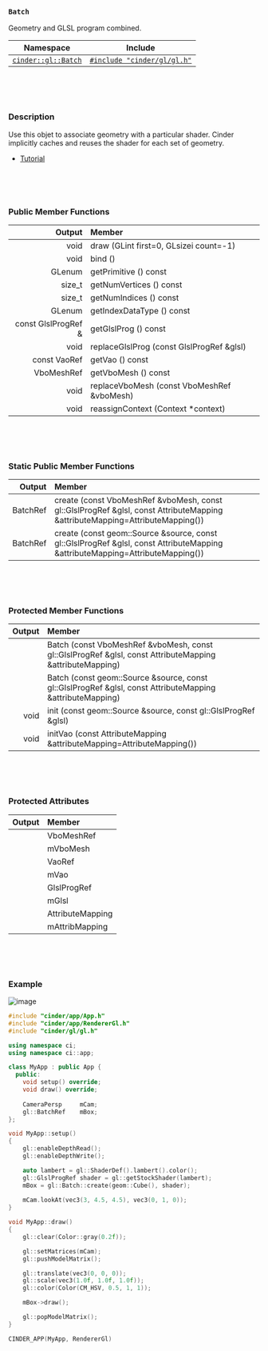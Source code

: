 ### `Batch`

Geometry and GLSL program combined.

| Namespace                | Include   
|--------------------------|-----------
| [`cinder::gl::Batch`]    | [`#include "cinder/gl/gl.h"`]

[`cinder::gl::Batch`]: https://libcinder.org/docs/branch/master/classcinder_1_1gl_1_1_batch.html
[`#include "cinder/gl/gl.h"`]: https://github.com/cinder/Cinder/blob/master/include/cinder/gl/gl.h

<br>
<br>
<br>

### Description

Use this objet to associate geometry with a particular shader. Cinder implicitly caches and reuses the shader for each set of geometry.

- [Tutorial](https://libcinder.org/docs/branch/master/guides/opengl/part3.html)


<br>
<br>
<br>

### Public Member Functions

| Output       | Member
|-------------:|:--------------
| void         | draw (GLint first=0, GLsizei count=-1)
| void         | bind ()
| GLenum       | getPrimitive () const
| size_t       | getNumVertices () const
| size_t       | getNumIndices () const
| GLenum       | getIndexDataType () const
| const GlslProgRef & | getGlslProg () const
| void         | replaceGlslProg (const GlslProgRef &glsl)
| const VaoRef | getVao () const
| VboMeshRef   | getVboMesh () const
| void         | replaceVboMesh (const VboMeshRef &vboMesh)
| void         | reassignContext (Context *context)

<br>
<br>
<br>

### Static Public Member Functions

| Output   | Member
|---------:|:--------------
| BatchRef | create (const VboMeshRef &vboMesh, const gl::GlslProgRef &glsl, const AttributeMapping &attributeMapping=AttributeMapping())
| BatchRef | create (const geom::Source &source, const gl::GlslProgRef &glsl, const AttributeMapping &attributeMapping=AttributeMapping())

<br>
<br>
<br>

### Protected Member Functions

| Output | Member
|-------:|:--------
|        | Batch (const VboMeshRef &vboMesh, const gl::GlslProgRef &glsl, const AttributeMapping &attributeMapping)
|        | Batch (const geom::Source &source, const gl::GlslProgRef &glsl, const AttributeMapping &attributeMapping)
| void   | init (const geom::Source &source, const gl::GlslProgRef &glsl)
| void   | initVao (const AttributeMapping &attributeMapping=AttributeMapping())

<br>
<br>
<br>

### Protected Attributes

| Output | Member
|-------:|:--------------
| | VboMeshRef
| | mVboMesh
| | VaoRef
| | mVao
| | GlslProgRef
| | mGlsl
| | AttributeMapping
| | mAttribMapping

<br>
<br>
<br>

### Example

![image](https://cloud.githubusercontent.com/assets/2152766/14059908/688c6ba6-f30f-11e5-8371-c74ad8452d5d.png)


```cpp
#include "cinder/app/App.h"
#include "cinder/app/RendererGl.h"
#include "cinder/gl/gl.h"

using namespace ci;
using namespace ci::app;

class MyApp : public App {
  public:
    void setup() override;
    void draw() override;
    
    CameraPersp     mCam;
    gl::BatchRef    mBox;
};

void MyApp::setup()
{
    gl::enableDepthRead();
    gl::enableDepthWrite();

    auto lambert = gl::ShaderDef().lambert().color();
    gl::GlslProgRef shader = gl::getStockShader(lambert);   
    mBox = gl::Batch::create(geom::Cube(), shader);
    
    mCam.lookAt(vec3(3, 4.5, 4.5), vec3(0, 1, 0));
}

void MyApp::draw()
{
    gl::clear(Color::gray(0.2f));

    gl::setMatrices(mCam);
    gl::pushModelMatrix();

    gl::translate(vec3(0, 0, 0));
    gl::scale(vec3(1.0f, 1.0f, 1.0f));
    gl::color(Color(CM_HSV, 0.5, 1, 1));

    mBox->draw();

    gl::popModelMatrix();
}

CINDER_APP(MyApp, RendererGl)
```
